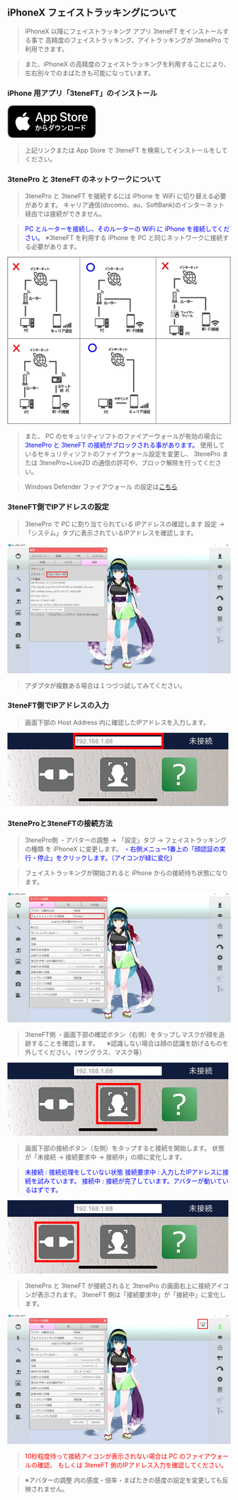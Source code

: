 ## iPhoneX フェイストラッキングについて

>iPhoneX 以降にフェイストラッキング アプリ 3teneFT をインストールする事で
>高精度のフェイストラッキング、アイトラッキングが 3tenePro で利用できます。

>また、iPhoneX の高精度のフェイストラッキングを利用することにより、
>左右別々でのまばたきも可能になっています。


### iPhone 用アプリ「3teneFT」のインストール

<a href="https://itunes.apple.com/jp/app/3teneft/id1452730104" target="_blank"><img src="image/App_Store.png"/></a>

>上記リンクまたは App Store で 3teneFT を検索してインストールをしてください。

### 3tenePro と 3teneFT のネットワークについて

>3tenePro と 3teneFT を接続するには iPhone を WiFi に切り替える必要があります。
>キャリア通信(docomo、au、SoftBank)のインターネット経由では接続ができません。

><font color="Blue">PC とルーターを接続し、そのルーターの WiFi に iPhone を接続してください。</font>
>※3teneFT を利用する iPhone を PC と同じネットワークに接続する必要があります。

![画像](image/iphonex_ft_howto_0.jpg "")

>また、 PC のセキュリティソフトのファイアーウォールが有効の場合に
><font color="Blue">3tenePro と 3teneFT の接続がブロックされる事があります。</font>
>使用しているセキュリティソフトのファイアウォール設定を変更し、
>3tenePro または 3tenePro+Live2D の通信の許可や、ブロック解除を行ってください。

>Windows Defender ファイアウォール の設定は<a href="https://support.microsoft.com/ja-jp/help/4028544/windows-10-turn-windows-defender-firewall-on-or-off" target="_blank">こちら</a>


### 3teneFT側でIPアドレスの設定

>3tenePro で PC に割り当てられている IPアドレスの確認します
>設定 → 「システム」タブに表示されているIPアドレスを確認します。


![画像](image/iphonex_ft_howto_1.jpg "")

>アダプタが複数ある場合は１つづつ試してみてください。


### 3teneFT側でIPアドレスの入力

>画面下部の Host Address 内に確認したIPアドレスを入力します。

![画像](image/iphonex_ft_howto_2.jpg "")

### 3teneProと3teneFTの接続方法

>3tenePro側
>・アバターの調整 → 「設定」タブ → フェイストラッキングの種類 を iPhoneX に変更します。
><font color="Blue">・右側メニュー1番上の「顔認証の実行・停止」をクリックします。（アイコンが緑に変化）</font>

>フェイストラッキングが開始されると iPhone からの接続待ち状態になります。


![画像](image/iphonex_ft_howto_3.jpg "")

>3teneFT側
>・画面下部の確認ボタン（右側）をタップしマスクが顔を追跡することを確認します。
>　※認識しない場合は顔の認識を妨げるものを外してください。（サングラス、マスク等）


![画像](image/iphonex_ft_howto_4.jpg "")

>画面下部の接続ボタン（左側）をタップすると接続を開始します。
>状態が「未接続 → 接続要求中 → 接続中」の順に変化します。

><font color="Blue">未接続 : 接続処理をしていない状態
>接続要求中 : 入力したIPアドレスに接続を試みています。
>接続中 : 接続が完了しています。アバターが動いているはずです。</font>

![画像](image/iphonex_ft_howto_5.jpg "")

>3tenePro と 3teneFT が接続されると 3tenePro の画面右上に接続アイコンが表示されます。
>3teneFT 側は「接続要求中」が「接続中」に変化します。

![画像](image/iphonex_ft_howto_6.jpg "")

><font color="Red">10秒程度待って接続アイコンが表示されない場合は PC のファイアウォールの確認、
>もしくは 3teneFT 側のIPアドレス入力を確認してください。</font>

>※アバターの調整 内の感度・倍率・まばたきの感度の設定を変更しても反映されません。




